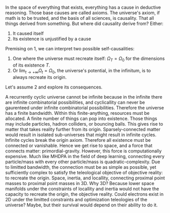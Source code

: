 In the space of everything that exists, everything has a cause in deductive reasoning. Those base causes are called axioms. The universe's axiom, if math is to be trusted, and the basis of all sciences, is causality. That all things derived from something. But where did causality derive from? Either:

1. It caused itself
2. Its existence is unjustified by a cause

Premising on 1, we can interpret two possible self-causalities:

1. One where the universe must recreate itself: $\Omega_T = \Omega_0$ for the dimensions of its existence $T$.
2. Or $\lim_{t \to +\infty} \Omega_t = \Omega_0$, the universe's potential, in the infinitum, is to always recreate its origin.

Let's assume 2 and explore its consequences.

A recurrently cyclic universe cannot be infinite because in the infinite there are infinite combinatorial possibilities, and cyclicallity can never be gaurenteed under infinite combinatorial possibilities. Therefore the universe has a finite bandwidth. Within this finite-anything, resources must be allocated. A finite number of things can pop into existence. Those things may include particles, hadron colliders, or bouncing balls. This gives rise to matter that takes reality further from its origin. Sparsely-connected matter would result in isolated sub-universes that might result in infinite cycles. Infinite cycles break the origin axiom. Therefore all existence must be connected or vanishable. Hence we get rise to space, and a force that connects matter: primordial-gravity. However, this force is computationally expensive. Much like MHDPA in the field of deep learning, connecting every particle/mass with every other particle/mass is quadratic-complexity. Due to limitted bandwidth, the connection must be as simple as possible, yet sufficiently complex to satisfy the teleological objective of objective reality: to recreate the origin. Space, inertia, and locallity, connecting proximal point masses to proximal point masses in 3D. Why 3D? Because lower space manifolds under the constraints of locallity and inertia would not have the capacity to recreate the origin, the objective reality. Could electrons exist in 2D under the limitted constraints and optimization teleologies of the universe? Maybe, but their survival would depend on their ability to do it.

